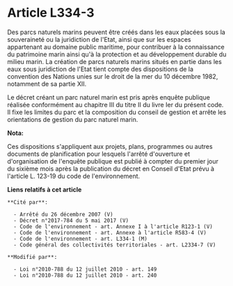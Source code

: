 # Article L334-3

Des parcs naturels marins peuvent être créés dans les eaux placées sous la souveraineté ou la juridiction de l'Etat, ainsi
que sur les espaces appartenant au domaine public maritime, pour contribuer à la connaissance du patrimoine marin ainsi qu'à
la protection et au développement durable du milieu marin. La création de parcs naturels marins situés en partie dans les
eaux sous juridiction de l'Etat tient compte des dispositions de la convention des Nations unies sur le droit de la mer du 10
décembre 1982, notamment de sa partie XII. 

Le décret créant un parc naturel marin est pris après enquête publique réalisée conformément au chapitre III du titre II du
livre Ier du présent code. Il fixe les limites du parc et la composition du conseil de gestion et arrête les orientations de
gestion du parc naturel marin.

**Nota:**

Ces dispositions s'appliquent aux projets, plans, programmes ou autres documents de planification pour lesquels l'arrêté
d'ouverture et d'organisation de l'enquête publique est publié à compter du premier jour du sixième mois après la publication
du décret en Conseil d'Etat prévu à l'article L. 123-19 du code de l'environnement.

**Liens relatifs à cet article**

	**Cité par**:

	  - Arrêté du 26 décembre 2007 (V)
	  - Décret n°2017-784 du 5 mai 2017 (V)
	  - Code de l'environnement - art. Annexe I à l'article R123-1 (V)
	  - Code de l'environnement - art. Annexe à l'article R583-4 (V)
	  - Code de l'environnement - art. L334-1 (M)
	  - Code général des collectivités territoriales - art. L2334-7 (V)

	**Modifié par**:

	  - Loi n°2010-788 du 12 juillet 2010 - art. 149
	  - Loi n°2010-788 du 12 juillet 2010 - art. 240
